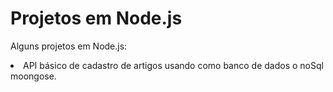 <h1> Projetos em Node.js </h1>

<p>Alguns projetos em Node.js:</p>
<li>API básico de cadastro de artigos usando como banco de dados o noSql moongose.</li>
